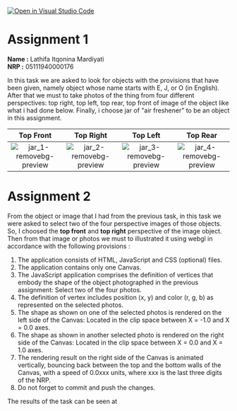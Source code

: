 [![Open in Visual Studio Code](https://classroom.github.com/assets/open-in-vscode-f059dc9a6f8d3a56e377f745f24479a46679e63a5d9fe6f495e02850cd0d8118.svg)](https://classroom.github.com/online_ide?assignment_repo_id=5681781&assignment_repo_type=AssignmentRepo)

# Assignment 1
**Name :** Lathifa Itqonina Mardiyati  
**NRP :** 05111940000176  
  
In this task we are asked to look for objects with the provisions that have been given, namely object whose name starts with E, J, or O (in English). After that we must to take photos of the thing from four different perspectives: top right, top left, top rear, top front of image of the object like what i had done below.  Finally, i choose jar of "air freshener" to be an object in this assignment.

| Top Front | Top Right | Top Left | Top Rear |
| :---: | :---: | :---: | :---:|
|![jar_1-removebg-preview](https://user-images.githubusercontent.com/55240758/134047664-77159dce-9687-4a44-b05d-240468a6ff9f.png)|![jar_2-removebg-preview](https://user-images.githubusercontent.com/55240758/134048079-1fdb52be-1b17-4e45-917e-2dcb431ab847.png)| ![jar_3-removebg-preview](https://user-images.githubusercontent.com/55240758/134049137-e17c57b3-283b-43e5-9f79-73d07a0247ba.png) | ![jar_4-removebg-preview](https://user-images.githubusercontent.com/55240758/134049376-dff26a63-92c1-4de2-ba80-ad3c946e9f7c.png) |  

# Assignment 2  
From the object or image that I had from the previous task, in this task we were asked to select two of the four perspective images of those objects. So, I choosed the **top front** and **top right** perspective of the image object. Then from that image or photos we must to illustrated it using webgl in accordance with the following provisions :    
1. The application consists of HTML, JavaScript and CSS (optional) files.  
2. The application contains only one Canvas.  
3. The JavaScript application comprises the definition of vertices that embody the shape of the object photographed in the previous assignment: Select two of the four photos.  
4. The definition of vertex includes position (x, y) and color (r, g, b) as represented on the selected photos.  
5. The shape as shown on one of the selected photos is rendered on the left side of the Canvas: Located in the clip space between X = -1.0 and X = 0.0 axes.  
6. The shape as shown in another selected photo is rendered on the right side of the Canvas: Located in the clip space between X = 0.0 and X = 1.0 axes.  
7. The rendering result on the right side of the Canvas is animated vertically, bouncing back between the top and the bottom walls of the Canvas, with a speed of 0.0xxx units, where xxx is the last three digits of the NRP.  
8. Do not forget to commit and push the changes.  

The results of the task can be seen at 
